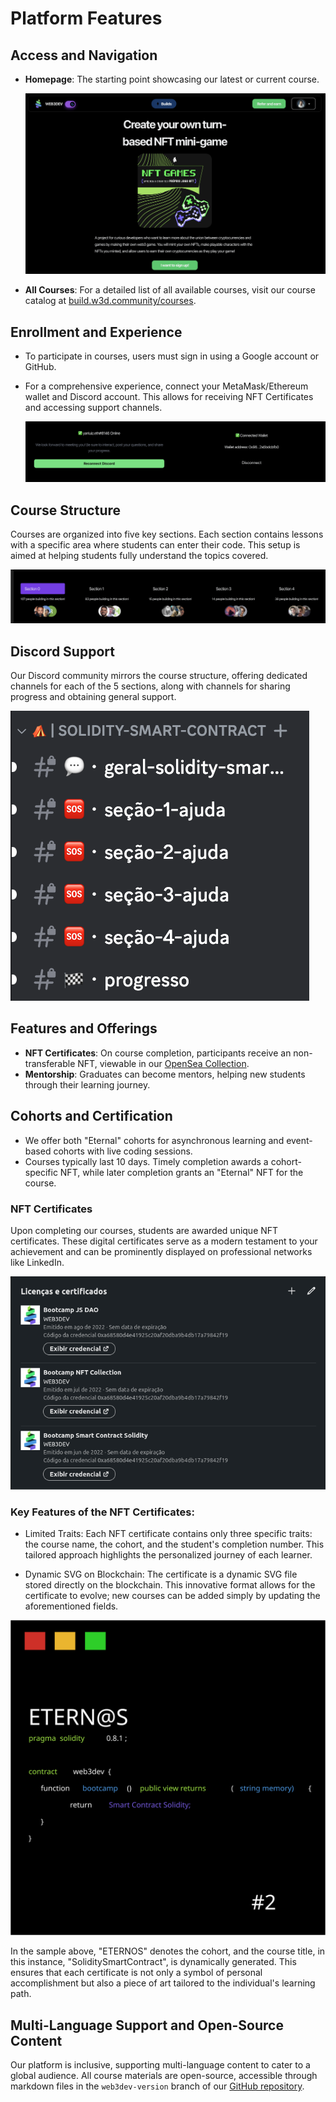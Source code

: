 # Platform Features

## Access and Navigation

- **Homepage**: The starting point showcasing our latest or current course.
  
  ![Course Homepage](public/homepage.png)

- **All Courses**: For a detailed list of all available courses, visit our course catalog at [build.w3d.community/courses](https://build.w3d.community/courses).

## Enrollment and Experience

- To participate in courses, users must sign in using a Google account or GitHub.
- For a comprehensive experience, connect your MetaMask/Ethereum wallet and Discord account. This allows for receiving NFT Certificates and accessing support channels.

  ![Connect Wallet and Discord](public/connections.png)

## Course Structure

Courses are organized into five key sections. Each section contains lessons with a specific area where students can enter their code. This setup is aimed at helping students fully understand the topics covered.

![Connect Wallet and Discord](public/course_structure.png)

## Discord Support

Our Discord community mirrors the course structure, offering dedicated channels for each of the 5 sections, along with channels for sharing progress and obtaining general support.

![Discord Channels](public/discord_channels.png)

## Features and Offerings

- **NFT Certificates**: On course completion, participants receive an non-transferable NFT, viewable in our [OpenSea Collection](https://opensea.io/collection/web3dev-bootcamp).
- **Mentorship**: Graduates can become mentors, helping new students through their learning journey.

## Cohorts and Certification

- We offer both "Eternal" cohorts for asynchronous learning and event-based cohorts with live coding sessions.
- Courses typically last 10 days. Timely completion awards a cohort-specific NFT, while later completion grants an "Eternal" NFT for the course.

### NFT Certificates
Upon completing our courses, students are awarded unique NFT certificates. These digital certificates serve as a modern testament to your achievement and can be prominently displayed on professional networks like LinkedIn.

![Linkedin Certificates](public/linkedin_certificates.png)

### Key Features of the NFT Certificates:

* Limited Traits: Each NFT certificate contains only three specific traits: the course name, the cohort, and the student's completion number. This tailored approach highlights the personalized journey of each learner.

* Dynamic SVG on Blockchain: The certificate is a dynamic SVG file stored directly on the blockchain. This innovative format allows for the certificate to evolve; new courses can be added simply by updating the aforementioned fields.

![NFT Example](public/nft_image.svg)

In the sample above, "ETERNOS" denotes the cohort, and the course title, in this instance, "SoliditySmartContract", is dynamically generated. This ensures that each certificate is not only a symbol of personal accomplishment but also a piece of art tailored to the individual's learning path.

## Multi-Language Support and Open-Source Content

Our platform is inclusive, supporting multi-language content to cater to a global audience. All course materials are open-source, accessible through markdown files in the `web3dev-version` branch of our [GitHub repository](https://github.com/w3b3d3v/buildspace-projects/tree/web3dev-version).